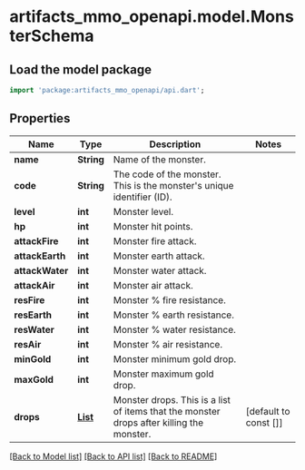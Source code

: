 # artifacts_mmo_openapi.model.MonsterSchema

## Load the model package
```dart
import 'package:artifacts_mmo_openapi/api.dart';
```

## Properties
Name | Type | Description | Notes
------------ | ------------- | ------------- | -------------
**name** | **String** | Name of the monster. | 
**code** | **String** | The code of the monster. This is the monster's unique identifier (ID). | 
**level** | **int** | Monster level. | 
**hp** | **int** | Monster hit points. | 
**attackFire** | **int** | Monster fire attack. | 
**attackEarth** | **int** | Monster earth attack. | 
**attackWater** | **int** | Monster water attack. | 
**attackAir** | **int** | Monster air attack. | 
**resFire** | **int** | Monster % fire resistance. | 
**resEarth** | **int** | Monster % earth resistance. | 
**resWater** | **int** | Monster % water resistance. | 
**resAir** | **int** | Monster % air resistance. | 
**minGold** | **int** | Monster minimum gold drop.  | 
**maxGold** | **int** | Monster maximum gold drop.  | 
**drops** | [**List<DropRateSchema>**](DropRateSchema.md) | Monster drops. This is a list of items that the monster drops after killing the monster.  | [default to const []]

[[Back to Model list]](../README.md#documentation-for-models) [[Back to API list]](../README.md#documentation-for-api-endpoints) [[Back to README]](../README.md)


